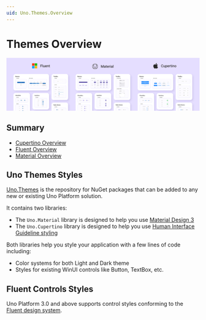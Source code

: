 ```yaml
---
uid: Uno.Themes.Overview
---
```


# Themes Overview

<p align="center">
  <img src="assets/themes-design-systems.png" alt="Themes design systems" />
</p>

## Summary

- [Cupertino Overview](xref:Uno.Themes.Cupertino.GetStarted)
- [Fluent Overview](xref:Uno.Themes.Fluent.GetStarted)
- [Material Overview](xref:Uno.Themes.Material.GetStarted)

## Uno Themes Styles

[Uno.Themes](https://github.com/unoplatform/Uno.Themes) is the repository for NuGet packages that can be added to any new or existing Uno Platform solution.

It contains two libraries:

- The `Uno.Material` library is designed to help you use [Material Design 3](https://m3.material.io/)
- The `Uno.Cupertino` library is designed to help you use [Human Interface Guideline styling](https://developer.apple.com/design/human-interface-guidelines)

Both libraries help you style your application with a few lines of code including:

- Color systems for both Light and Dark theme
- Styles for existing WinUI controls like Button, TextBox, etc.

## Fluent Controls Styles

Uno Platform 3.0 and above supports control styles conforming to the [Fluent design system](https://www.microsoft.com/design/fluent).
